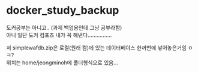 # docker_study_backup
도커공부는 아니고.. (과제 백업용인데 그냥 공부라함)<br/>
아니 일단
도커 컴포즈 내가 꼭 해낸다................<br/>

저 simplewafdb.zip은 로컬(원래 컴)에 있는 데이터베이스 한꺼번에 넣어놓은거임 ㅇㅋ?<br/>
위치는 home/jeongminoh에 폴더형식으로 있음...

